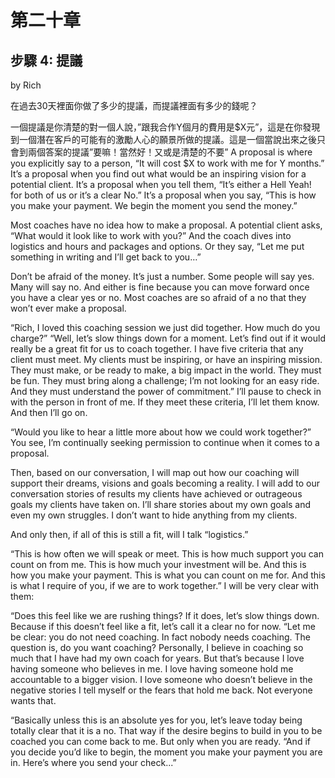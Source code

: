 # 第二十章

## 步驟 4: 提議

by Rich

在過去30天裡面你做了多少的提議，而提議裡面有多少的錢呢？

一個提議是你清楚的對一個人說，”跟我合作Y個月的費用是$X元”，這是在你發現到一個潛在客戶的可能有的激勵人心的願景所做的提議。這是一個當說出來之後只會到兩個答案的提議”要嘛！當然好！又或是清楚的不要”
A proposal is where you explicitly say to a person, “It will cost $X to work with me for Y months.” It’s a proposal when you find out what would be an inspiring vision for a potential client. It’s a proposal when you tell them, “It’s either a Hell Yeah! for both of us or it’s a clear No.” It’s a proposal when you say, “This is how you make your payment. We begin the moment you send the money.”

Most coaches have no idea how to make a proposal. A potential client asks, “What would it look like to work with you?” And the coach dives into logistics and hours and packages and options. Or they say, “Let me put something in writing and I’ll get back to you…”

Don’t be afraid of the money. It’s just a number. Some people will say yes. Many will say no. And either is fine because you can move forward once you have a clear yes or no. Most coaches are so afraid of a no that they won’t ever make a proposal.

“Rich, I loved this coaching session we just did together. How much do you charge?” “Well, let’s slow things down for a moment. Let’s find out if it would really be a great fit for us to coach together. I have five criteria that any client must meet. My clients must be inspiring, or have an inspiring mission. They must make, or be ready to make, a big impact in the world. They must be fun. They must bring along a challenge; I’m not looking for an easy ride. And they must understand the power of commitment.” I’ll pause to check in with the person in front of me. If they meet these criteria, I’ll let them know. And then I’ll go on.

“Would you like to hear a little more about how we could work together?” You see, I’m continually seeking permission to continue when it comes to a proposal.

Then, based on our conversation, I will map out how our coaching will support their dreams, visions and goals becoming a reality. I will add to our conversation stories of results my clients have achieved or outrageous goals my clients have taken on. I’ll share stories about my own goals and even my own struggles. I don’t want to hide anything from my clients.

And only then, if all of this is still a fit, will I talk “logistics.”

“This is how often we will speak or meet. This is how much support you can count on from me. This is how much your investment will be. And this is how you make your payment. This is what you can count on me for. And this is what I require of you, if we are to work together.” I will be very clear with them:

“Does this feel like we are rushing things? If it does, let’s slow things down. Because if this doesn’t feel like a fit, let’s call it a clear no for now. “Let me be clear: you do not need coaching. In fact nobody needs coaching. The question is, do you want coaching? Personally, I believe in coaching so much that I have had my own coach for years. But that’s because I love having someone who believes in me. I love having someone hold me accountable to a bigger vision. I love someone who doesn’t believe in the negative stories I tell myself or the fears that hold me back. Not everyone wants that.

“Basically unless this is an absolute yes for you, let’s leave today being totally clear that it is a no. That way if the desire begins to build in you to be coached you can come back to me. But only when you are ready. “And if you decide you’d like to begin, the moment you make your payment you are in. Here’s where you send your check...”

